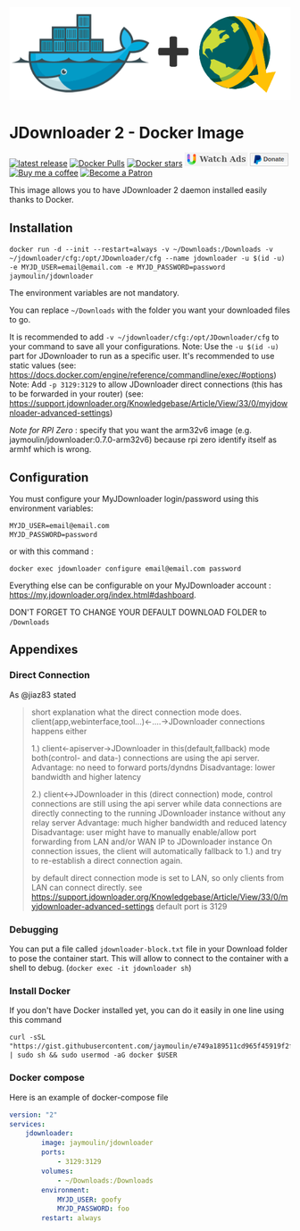 ![logo](logo.png "logo")

JDownloader 2 - Docker Image
==========================

[![latest release](https://img.shields.io/github/release/jaymoulin/docker-jdownloader.svg "latest release")](http://github.com/jaymoulin/docker-jdownloader/releases)
[![Docker Pulls](https://img.shields.io/docker/pulls/jaymoulin/jdownloader.svg)](https://hub.docker.com/r/jaymoulin/jdownloader/)
[![Docker stars](https://img.shields.io/docker/stars/jaymoulin/jdownloader.svg)](https://hub.docker.com/r/jaymoulin/jdownloader/)
[![Watch Ads](https://github.com/jaymoulin/jaymoulin.github.io/raw/master/utip.png "Watch Ads")](https://utip.io/femtopixel)
[![PayPal donation](https://github.com/jaymoulin/jaymoulin.github.io/raw/master/ppl.png "PayPal donation")](https://www.paypal.me/jaymoulin)
[![Buy me a coffee](https://www.buymeacoffee.com/assets/img/custom_images/orange_img.png "Buy me a coffee")](https://www.buymeacoffee.com/3Yu8ajd7W)
[![Become a Patron](https://badgen.net/badge/become/a%20patron/F96854 "Become a Patron")](https://patreon.com/femtopixel)


This image allows you to have JDownloader 2 daemon installed easily thanks to Docker.

Installation
---

```
docker run -d --init --restart=always -v ~/Downloads:/Downloads -v ~/jdownloader/cfg:/opt/JDownloader/cfg --name jdownloader -u $(id -u) -e MYJD_USER=email@email.com -e MYJD_PASSWORD=password jaymoulin/jdownloader
```

The environment variables are not mandatory.

You can replace `~/Downloads` with the folder you want your downloaded files to go.

It is recommended to add `-v ~/jdownloader/cfg:/opt/JDownloader/cfg` to your command to save all your configurations.
Note: Use the `-u $(id -u)` part for JDownloader to run as a specific user. It's recommended to use static values (see: https://docs.docker.com/engine/reference/commandline/exec/#options)
Note: Add `-p 3129:3129` to allow JDownloader direct connections (this has to be forwarded in your router) (see: https://support.jdownloader.org/Knowledgebase/Article/View/33/0/myjdownloader-advanced-settings)

*Note for RPI Zero* : specify that you want the arm32v6 image (e.g. jaymoulin/jdownloader:0.7.0-arm32v6) because rpi zero identify itself as armhf which is wrong.

Configuration
---

You must configure your MyJDownloader login/password using this environment variables:
```
MYJD_USER=email@email.com
MYJD_PASSWORD=password
```
or with this command :

```
docker exec jdownloader configure email@email.com password
```

Everything else can be configurable on your MyJDownloader account : https://my.jdownloader.org/index.html#dashboard.

DON'T FORGET TO CHANGE YOUR DEFAULT DOWNLOAD FOLDER to `/Downloads`

Appendixes
---

### Direct Connection

As @jiaz83 stated

> short explanation what the direct connection mode does.
> client(app,webinterface,tool...)<-....->JDownloader connections happens either
> 
> 1.) client<-apiserver->JDownloader
> in this(default,fallback) mode both(control- and data-) connections are using the api server.
> Advantage: no need to forward ports/dyndns
> Disadvantage: lower bandwidth and higher latency
> 
> 2.) client<->JDownloader
> in this (direct connection) mode, control connections are still using the api server while data connections are directly connecting to the running JDownloader instance without any relay server
> Advantage: much higher bandwidth and reduced latency
> Disadvantage: user might have to manually enable/allow port forwarding from LAN and/or WAN IP to JDownloader instance
> On connection issues, the client will automatically fallback to 1.) and try to re-establish a direct connection again.
> 
> by default direct connection mode is set to LAN, so only clients from LAN can connect directly.
> see https://support.jdownloader.org/Knowledgebase/Article/View/33/0/myjdownloader-advanced-settings
> default port is 3129


### Debugging

You can put a file called `jdownloader-block.txt` file in your Download folder to pose the container start.
This will allow to connect to the container with a shell to debug. (`docker exec -it jdownloader sh`) 

### Install Docker

If you don't have Docker installed yet, you can do it easily in one line using this command
 
```
curl -sSL "https://gist.githubusercontent.com/jaymoulin/e749a189511cd965f45919f2f99e45f3/raw/0e650b38fde684c4ac534b254099d6d5543375f1/ARM%2520(Raspberry%2520PI)%2520Docker%2520Install" | sudo sh && sudo usermod -aG docker $USER
```

### Docker compose

Here is an example of docker-compose file

```yml
version: "2"
services:
    jdownloader:
        image: jaymoulin/jdownloader
        ports:
            - 3129:3129
        volumes:
            - ~/Downloads:/Downloads
        environment: 
            MYJD_USER: goofy
            MYJD_PASSWORD: foo
        restart: always
```